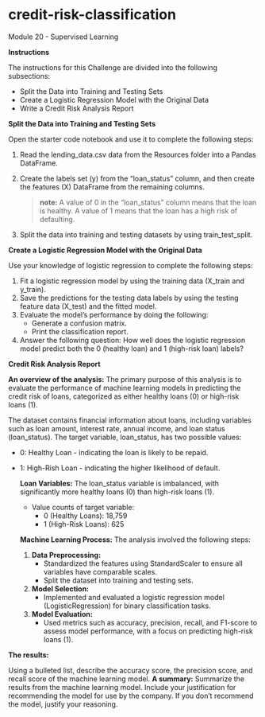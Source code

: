 # credit-risk-classification
Module 20 - Supervised Learning

**Instructions**

The instructions for this Challenge are divided into the following subsections:

  - Split the Data into Training and Testing Sets
  - Create a Logistic Regression Model with the Original Data
  - Write a Credit Risk Analysis Report

**Split the Data into Training and Testing Sets**

Open the starter code notebook and use it to complete the following steps:

  1. Read the lending_data.csv data from the Resources folder into a Pandas DataFrame.
  2. Create the labels set (y) from the “loan_status” column, and then create the features (X) DataFrame from the remaining columns.
     
     > **note:**
     > A value of 0 in the “loan_status” column means that the loan is healthy. A value of 1 means that the loan has a high risk of defaulting.
  4. Split the data into training and testing datasets by using train_test_split.

**Create a Logistic Regression Model with the Original Data**

Use your knowledge of logistic regression to complete the following steps:

  1. Fit a logistic regression model by using the training data (X_train and y_train).
  2. Save the predictions for the testing data labels by using the testing feature data (X_test) and the fitted model.
  3. Evaluate the model’s performance by doing the following:
     - Generate a confusion matrix.
     - Print the classification report.
  4. Answer the following question: How well does the logistic regression model predict both the 0 (healthy loan) and 1 (high-risk loan) labels?

**Credit Risk Analysis Report**

**An overview of the analysis:** The primary purpose of this analysis is to evaluate the performance of machine learning models in predicting the credit risk of loans, categorized as either healthy loans (0) or high-risk loans (1).

The dataset contains financial information about loans, including variables such as loan amount, interest rate, annual income, and loan status (loan_status). The target variable, loan_status, has two possible values:

  - 0: Healthy Loan - indicating the loan is likely to be repaid.
  - 1: High-Rish Loan - indicating the higher likelihood of default.

    **Loan Variables:** The loan_status variable is imbalanced, with significantly more healthy loans (0) than high-risk loans (1).

      - Value counts of target variable:
        - 0 (Healthy Loans): 18,759
        - 1 (High-Risk Loans): 625

    **Machine Learning Process:** The analysis involved the following steps:

    1. **Data Preprocessing:**
       - Standardized the features using StandardScaler to ensure all variables have comparable scales.
       - Split the dataset into training and testing sets.
    2. **Model Selection:**
       - Implemented and evaluated a logistic regression model (LogisticRegression) for binary classification tasks.
    3. **Model Evaluation:**
       - Used metrics such as accuracy, precision, recall, and F1-score to assess model performance, with a focus on predicting high-risk loans (1).

**The results:**

Using a bulleted list, describe the accuracy score, the precision score, and recall score of the machine learning model.
**A summary:** Summarize the results from the machine learning model. Include your justification for recommending the model for use by the company. If you don’t recommend the model, justify your reasoning.


